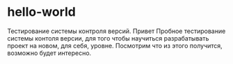 # hello-world
Тестирование системы контроля версий.
Привет
Пробное тестирование системы контоля версии, для того чтобы научиться разрабатывать проект на новом, для себя, уровне.
Посмотрим что из этого получится, возможно будет интересно.
